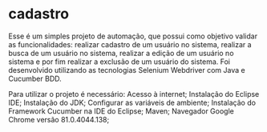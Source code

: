 # cadastro

Esse é um simples projeto de automação, que possui como objetivo validar as funcionalidades: realizar cadastro de um usuário no sistema, realizar a busca de um usuário no sistema, realizar a edição de um usuário no sistema e por fim realizar a exclusão de um usuário do sistema. Foi desenvolvido utilizando as tecnologias Selenium Webdriver com Java e Cucumber BDD.

Para utilizar o projeto é necessário:
Acesso à internet;
Instalação do Eclipse IDE;
Instalação do JDK;
Configurar as variáveis de ambiente;
Instalação do Framework Cucumber na IDE do Eclipse;
Maven;
Navegador Google Chrome versão 81.0.4044.138;
